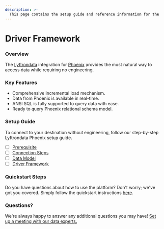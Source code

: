 ```yaml
---
description: >-
  This page contains the setup guide and reference information for the Phoenix source connector.
---
```


# Driver Framework

### Overview

The [Lyftrondata](https://www.lyftrondata.com/) integration for [Phoenix](None) provides the most natural way to access data while requiring no engineering.

### Key Features

* Comprehensive incremental load mechanism.
* Data from Phoenix is available in real-time.&#x20;
* ANSI SQL is fully supported to query data with ease.
* Ready to query Phoenix relational schema model.

### Setup Guide

To connect to your destination without engineering, follow our step-by-step Lyftrondata Phoenix setup guide.

* [ ] [Prerequisite](../prerequisite.md)
* [ ] [Connection Steps](../connection-steps.md)
* [ ] [Data Model](../data-model/erd.md)
* [ ] [Driver Framework](../driver-framework/)

### Quickstart Steps

Do you have questions about how to use the platform? Don't worry; we've got you covered. Simply follow the quickstart instructions [here](../driver-framework/README.md).

### Questions? <a href="#questions" id="questions"></a>

We're always happy to answer any additional questions you may have! [Set up a meeting with our data experts.](https://www.lyftrondata.com/book-a-meeting/)



